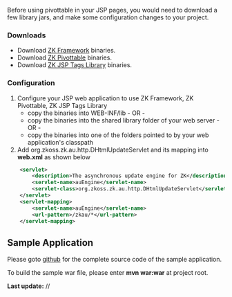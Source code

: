 

Before using pivottable in your JSP pages, you would need to download a
few library jars, and make some configuration changes to your project.

### Downloads

- Download [ZK Framework](http://www.zkoss.org/download/zk.dsp)
  binaries.
- Download [ZK
  Pivottable](http://www.zkoss.org/download/zkpivottable.dsp) binaries.
- Download [ZK JSP Tags
  Library](http://www.zkoss.org/download/zkjsp.dsp) binaries.

### Configuration

1.  Configure your JSP web application to use ZK Framework, ZK
    Pivottable, ZK JSP Tags Library
    - copy the binaries into WEB-INF/lib - OR -
    - copy the binaries into the shared library folder of your web
      server - OR -
    - copy the binaries into one of the folders pointed to by your web
      application's classpath
2.  Add <javadoc>org.zkoss.zk.au.http.DHtmlUpdateServlet</javadoc> and
    its mapping into **web.xml** as shown below

```xml
    <servlet>
        <description>The asynchronous update engine for ZK</description>
        <servlet-name>auEngine</servlet-name>
        <servlet-class>org.zkoss.zk.au.http.DHtmlUpdateServlet</servlet-class>
    </servlet>
    <servlet-mapping>
        <servlet-name>auEngine</servlet-name>
        <url-pattern>/zkau/*</url-pattern>
    </servlet-mapping>
```

## Sample Application

Please goto
[github](https://github.com/leeyt/ZKSmalltalk/tree/master/zkpvtjsp/) for
the complete source code of the sample application.

To build the sample war file, please enter **mvn war:war** at project
root.

**Last update:** //

